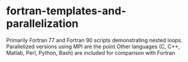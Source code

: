 # fortran-templates-and-parallelization

Primarily Fortran 77 and Fortran 90 scripts demonstrating nested loops.
Parallelized versions using MPI are the point 
Other languages (C, C++, Matlab, Perl, Python, Bash) are included for comparison with Fortran
